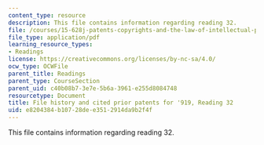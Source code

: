 ```yaml
---
content_type: resource
description: This file contains information regarding reading 32.
file: /courses/15-628j-patents-copyrights-and-the-law-of-intellectual-property-spring-2013/e8204384b10728dee3512914da9b2f4f_MIT15_628JS13_read32.pdf
file_type: application/pdf
learning_resource_types:
- Readings
license: https://creativecommons.org/licenses/by-nc-sa/4.0/
ocw_type: OCWFile
parent_title: Readings
parent_type: CourseSection
parent_uid: c40b08b7-3e7e-5b6a-3961-e255d8084748
resourcetype: Document
title: File history and cited prior patents for '919, Reading 32
uid: e8204384-b107-28de-e351-2914da9b2f4f
---
```

This file contains information regarding reading 32.